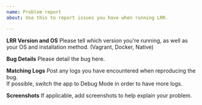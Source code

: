 ```yaml
---
name: Problem report
about: Use this to report issues you have when running LRR.

---
```


**LRR Version and OS**
Please tell which version you're running, as well as your OS and installation method. (Vagrant, Docker, Native)

**Bug Details**
Please detail the bug here. 

**Matching Logs**
Post any logs you have encountered when reproducing the bug.  
If possible, switch the app to Debug Mode in order to have more logs.

**Screenshots**
If applicable, add screenshots to help explain your problem.
